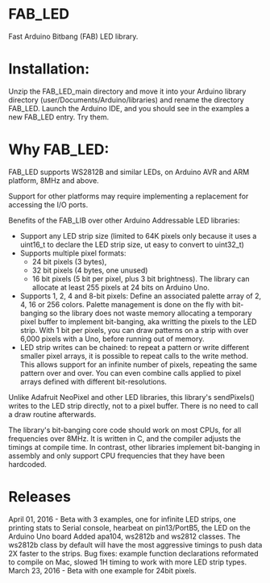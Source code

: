 # FAB_LED
Fast Arduino Bitbang (FAB) LED library.

# Installation:

Unzip the FAB_LED_main directory and move it into your Arduino library directory
(user/Documents/Arduino/libraries) and rename the directory FAB_LED. Launch the
Arduino IDE, and you should see in the examples a new FAB_LED entry. Try them.


# Why FAB_LED:

FAB_LED supports WS2812B and similar LEDs, on Arduino AVR and ARM platform,
8MHz and above.

Support for other platforms may require implementing a replacement for
accessing the I/O ports.

Benefits of the FAB_LIB over other Arduino Addressable LED libraries:

* Support any LED strip size (limited to 64K pixels only because it
  uses a uint16_t to declare the LED strip size, ut easy to convert
  to uint32_t)
* Supports multiple pixel formats:
  * 24 bit pixels (3 bytes),
  * 32 bit pixels (4 bytes, one unused)
  * 16 bit pixels (5 bit per pixel, plus 3 bit brightness).
  The library can allocate at least 255 pixels at 24 bits on Arduino Uno.
* Supports 1, 2, 4 and 8-bit pixels:
  Define an associated palette array of 2, 4, 16 or 256 colors.
  Palette management is done on the fly with bit-banging so the library
  does not waste memory allocating a temporary pixel buffer to implement
  bit-banging, aka writting the pixels to the LED strip.
  With 1 bit per pixels, you can draw patterns on a strip with over
  6,000 pixels with a Uno, before running out of memory.
* LED strip writes can be chained:
  to repeat a pattern or write different smaller pixel arrays, it is
  possible to repeat calls to the write method.
  This allows support for an infinite number of pixels, repeating the
  same pattern over and over. You can even combine calls applied to
  pixel arrays defined with different bit-resolutions.

Unlike Adafruit NeoPixel and other LED libraries, this library's sendPixels()
writes to the LED strip directly, not to a pixel buffer. There is no need to
call a draw routine afterwards.

The library's bit-banging core code should work on most CPUs, for all
frequencies over 8MHz. It is written in C, and the compiler adjusts the timings
at compile time. In contrast, other libraries implement bit-banging in assembly
and only support CPU frequencies that they have been hardcoded.

# Releases

April 01, 2016 - Beta with 3 examples, one for infinite LED strips, one printing stats to Serial console,
                 hearbeat on pin13/PortB5, the LED on the Arduino Uno board
                 Added apa104, ws2812b and ws2812 classes. The ws2812b class by default will have the most
                 aggressive timings to push data 2X faster to the strips.
                 Bug fixes: example function declarations reformated to compile on Mac, slowed 1H timing
                 to work with more LED strip types.
March 23, 2016 - Beta with one example for 24bit pixels.

